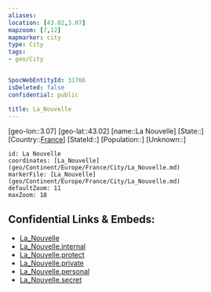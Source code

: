 ```yaml
---
aliases: 
location: [43.02,3.07]
mapzoom: [7,12] 
mapmarker: city 
type: City
tags:
- geo/City


SpocWebEntityId: 31766
isDeleted: false
confidential: public

title: La_Nouvelle
---
```

[geo-lon::3.07]
[geo-lat::43.02]
[name::La Nouvelle]
[State::]
[Country::[France](geo/Continent/Europe/France.md)]
[StateId::]
[Population::]
[Unknown::]


```leaflet
id: La Nouvelle
coordinates: [La_Nouvelle](geo/Continent/Europe/France/City/La_Nouvelle.md)
markerFile: [La_Nouvelle](geo/Continent/Europe/France/City/La_Nouvelle.md)
defaultZoom: 11 
maxZoom: 18
```


## Confidential Links & Embeds: 
- [La_Nouvelle](../../../../../../_public/geo/Continent/Europe/France/City/La_Nouvelle.md) 
- [La_Nouvelle.internal](../../../../../../_internal/geo/Continent/Europe/France/City/La_Nouvelle.internal.md) 
- [La_Nouvelle.protect](../../../../../../_protect/geo/Continent/Europe/France/City/La_Nouvelle.protect.md) 
- [La_Nouvelle.private](../../../../../../_private/geo/Continent/Europe/France/City/La_Nouvelle.private.md) 
- [La_Nouvelle.personal](../../../../../../_personal/geo/Continent/Europe/France/City/La_Nouvelle.personal.md) 
- [La_Nouvelle.secret](../../../../../../_secret/geo/Continent/Europe/France/City/La_Nouvelle.secret.md) 
